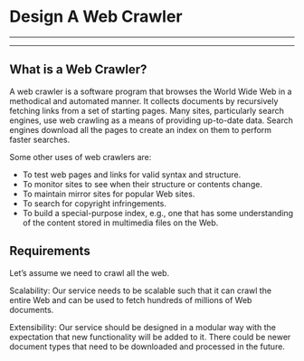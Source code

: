 # Design A Web Crawler

---
---

## What is a Web Crawler?

A web crawler is a software program that browses the World Wide Web in a methodical and automated manner. It collects documents by recursively fetching links from a set of starting pages. Many sites, particularly search engines, use web crawling as a means of providing up-to-date data. Search engines download all the pages to create an index on them to perform faster searches.

Some other uses of web crawlers are:

- To test web pages and links for valid syntax and structure.
- To monitor sites to see when their structure or contents change.
- To maintain mirror sites for popular Web sites.
- To search for copyright infringements.
- To build a special-purpose index, e.g., one that has some understanding of the content stored in multimedia files on the Web.

## Requirements

Let’s assume we need to crawl all the web.

Scalability: Our service needs to be scalable such that it can crawl the entire Web and can be used to fetch hundreds of millions of Web documents.

Extensibility: Our service should be designed in a modular way with the expectation that new functionality will be added to it. There could be newer document types that need to be downloaded and processed in the future.
